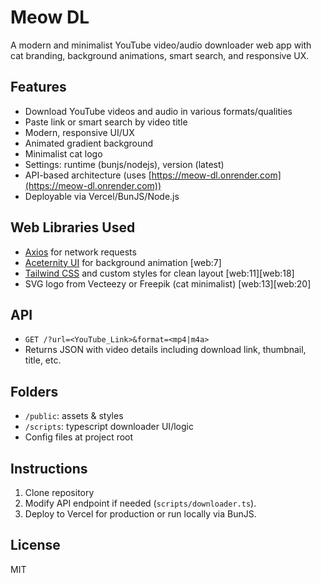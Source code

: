 # Meow DL

A modern and minimalist YouTube video/audio downloader web app with cat branding, background animations, smart search, and responsive UX.

## Features

- Download YouTube videos and audio in various formats/qualities
- Paste link or smart search by video title
- Modern, responsive UI/UX
- Animated gradient background
- Minimalist cat logo
- Settings: runtime (bunjs/nodejs), version (latest)
- API-based architecture (uses [https://meow-dl.onrender.com](https://meow-dl.onrender.com))
- Deployable via Vercel/BunJS/Node.js

## Web Libraries Used

- [Axios](https://axios-http.com/) for network requests
- [Aceternity UI](https://ui.aceternity.com/components/background-gradient-animation) for background animation [web:7]
- [Tailwind CSS](https://tailwindcss.com/) and custom styles for clean layout [web:11][web:18]
- SVG logo from Vecteezy or Freepik (cat minimalist) [web:13][web:20]

## API

- `GET /?url=<YouTube_Link>&format=<mp4|m4a>`
- Returns JSON with video details including download link, thumbnail, title, etc.

## Folders

- `/public`: assets & styles
- `/scripts`: typescript downloader UI/logic
- Config files at project root

## Instructions

1. Clone repository
2. Modify API endpoint if needed (`scripts/downloader.ts`).
3. Deploy to Vercel for production or run locally via BunJS.

## License

MIT
